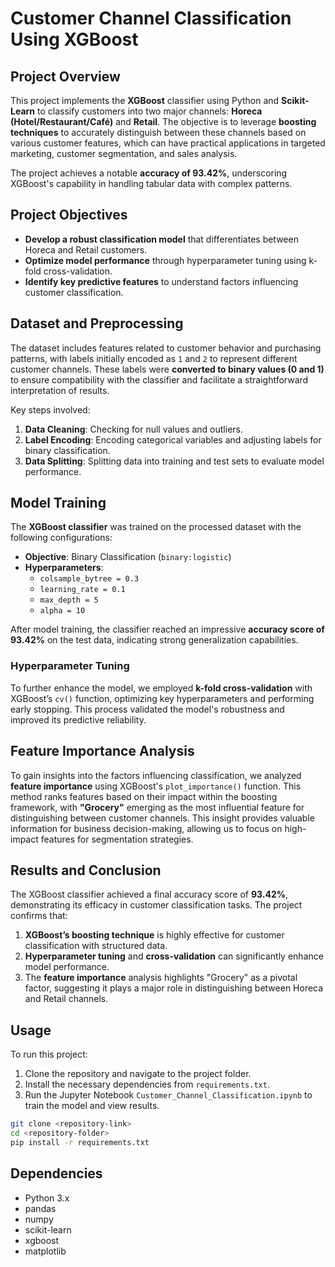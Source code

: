 
# Customer Channel Classification Using XGBoost

## Project Overview

This project implements the **XGBoost** classifier using Python and **Scikit-Learn** to classify customers into two major channels: **Horeca (Hotel/Restaurant/Café)** and **Retail**. The objective is to leverage **boosting techniques** to accurately distinguish between these channels based on various customer features, which can have practical applications in targeted marketing, customer segmentation, and sales analysis.

The project achieves a notable **accuracy of 93.42%**, underscoring XGBoost's capability in handling tabular data with complex patterns.

## Project Objectives

- **Develop a robust classification model** that differentiates between Horeca and Retail customers.
- **Optimize model performance** through hyperparameter tuning using k-fold cross-validation.
- **Identify key predictive features** to understand factors influencing customer classification.

## Dataset and Preprocessing

The dataset includes features related to customer behavior and purchasing patterns, with labels initially encoded as `1` and `2` to represent different customer channels. These labels were **converted to binary values (0 and 1)** to ensure compatibility with the classifier and facilitate a straightforward interpretation of results.

Key steps involved:
1. **Data Cleaning**: Checking for null values and outliers.
2. **Label Encoding**: Encoding categorical variables and adjusting labels for binary classification.
3. **Data Splitting**: Splitting data into training and test sets to evaluate model performance.

## Model Training

The **XGBoost classifier** was trained on the processed dataset with the following configurations:
- **Objective**: Binary Classification (`binary:logistic`)
- **Hyperparameters**: 
    - `colsample_bytree = 0.3`
    - `learning_rate = 0.1`
    - `max_depth = 5`
    - `alpha = 10`
  
After model training, the classifier reached an impressive **accuracy score of 93.42%** on the test data, indicating strong generalization capabilities.

### Hyperparameter Tuning

To further enhance the model, we employed **k-fold cross-validation** with XGBoost’s `cv()` function, optimizing key hyperparameters and performing early stopping. This process validated the model's robustness and improved its predictive reliability.

## Feature Importance Analysis

To gain insights into the factors influencing classification, we analyzed **feature importance** using XGBoost's `plot_importance()` function. This method ranks features based on their impact within the boosting framework, with **"Grocery"** emerging as the most influential feature for distinguishing between customer channels. This insight provides valuable information for business decision-making, allowing us to focus on high-impact features for segmentation strategies.

## Results and Conclusion

The XGBoost classifier achieved a final accuracy score of **93.42%**, demonstrating its efficacy in customer classification tasks. The project confirms that:
1. **XGBoost’s boosting technique** is highly effective for customer classification with structured data.
2. **Hyperparameter tuning** and **cross-validation** can significantly enhance model performance.
3. The **feature importance** analysis highlights "Grocery" as a pivotal factor, suggesting it plays a major role in distinguishing between Horeca and Retail channels.

## Usage

To run this project:
1. Clone the repository and navigate to the project folder.
2. Install the necessary dependencies from `requirements.txt`.
3. Run the Jupyter Notebook `Customer_Channel_Classification.ipynb` to train the model and view results.

```bash
git clone <repository-link>
cd <repository-folder>
pip install -r requirements.txt
```

## Dependencies

- Python 3.x
- pandas
- numpy
- scikit-learn
- xgboost
- matplotlib
